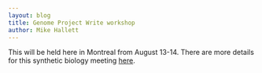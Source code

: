 ```yaml
---
layout: blog
title: Genome Project Write workshop
author: Mike Hallett
---
```


This will be held here in Montreal from August 13-14. There are more details for this synthetic biology meeting [here](https://www.gpwritecanada.com/). 